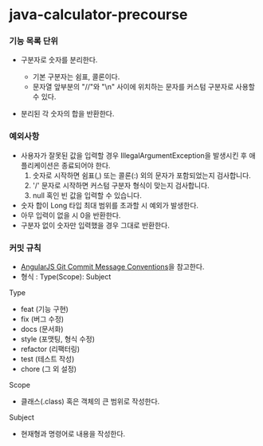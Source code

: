 # java-calculator-precourse


### 기능 목록 단위 

- 구분자로 숫자를 분리한다. 
  - 기본 구분자는 쉼표, 콜론이다.
  - 문자열 앞부분의 "//"와 "\n" 사이에 위치하는 문자를 커스텀 구분자로 사용할 수 있다.

- 분리된 각 숫자의 합을 반환한다.

### 예외사항
- 사용자가 잘못된 값을 입력할 경우 IllegalArgumentException을 발생시킨 후 애플리케이션은 종료되어야 한다.
   1. 숫자로 시작하면 쉼표(,) 또는 콜론(:) 외의 문자가 포함되었는지 검사합니다.
   2. '/' 문자로 시작하면 커스텀 구분자 형식이 맞는지 검사합니다.
   3. null 혹인 빈 값을 입력할 수 있습니다.
- 숫자 합이 Long 타입 최대 범위를 초과할 시 예외가 발생한다.
- 아무 입력이 없을 시 0을 반환한다.
- 구분자 없이 숫자만 입력했을 경우 그대로 반환한다.

### 커밋 규칙

- [AngularJS Git Commit Message Conventions](https://gist.github.com/stephenparish/9941e89d80e2bc58a153#allowed-type)을 참고한다.
- 형식 : Type(Scope): Subject 

Type
- feat (기능 구현)
- fix (버그 수정)
- docs (문서화)
- style (포맷팅, 형식 수정)
- refactor (리팩터링)
- test (테스트 작성)
- chore (그 외 설정)

Scope
- 클래스(.class) 혹은 객체의 큰 범위로 작성한다.

Subject
- 현재형과 명령어로 내용을 작성한다.